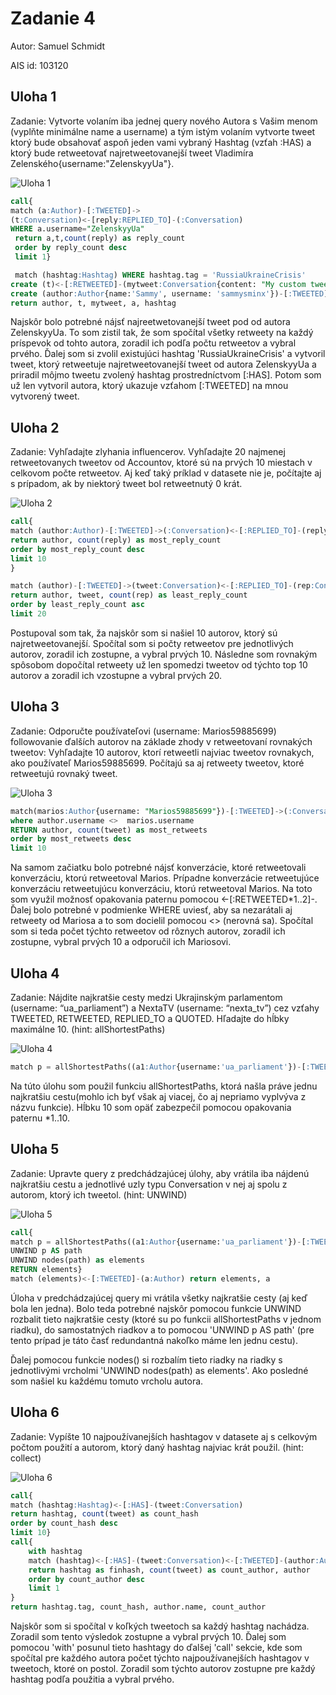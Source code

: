 <h1> Zadanie 4</h1>

Autor: Samuel Schmidt

AIS id: 103120

<h2>Uloha 1</h2>

Zadanie: Vytvorte volaním iba jednej query nového Autora s Vašim menom (vyplňte
minimálne name a username) a tým istým volaním vytvorte tweet ktorý bude
obsahovať aspoň jeden vami vybraný Hashtag (vzťah :HAS) a ktorý bude retweetovať
najretweetovanejší tweet Vladimíra Zelenského{username:"ZelenskyyUa"}.

<img src="uloha_1.png" alt="Uloha 1">

~~~~sql
call{
match (a:Author)-[:TWEETED]->
(t:Conversation)<-[reply:REPLIED_TO]-(:Conversation)
WHERE a.username="ZelenskyyUa"
 return a,t,count(reply) as reply_count
 order by reply_count desc
 limit 1}

 match (hashtag:Hashtag) WHERE hashtag.tag = 'RussiaUkraineCrisis'
create (t)<-[:RETWEETED]-(mytweet:Conversation{content: "My custom tweet"})-[:HAS]->(hashtag) 
create (author:Author{name:'Sammy', username: 'sammysminx'})-[:TWEETED]->(mytweet)
return author, t, mytweet, a, hashtag 
~~~~

Najskôr bolo potrebné nájsť najreetwetovanejší tweet pod od autora ZelenskyyUa. To som zistil tak, že som spočítal všetky retweety na každý príspevok od tohto autora, zoradil ich podľa počtu retweetov a vybral prvého. Ďalej som si zvolil existujúci hashtag  'RussiaUkraineCrisis' a vytvoril tweet, ktorý retweetuje najretweetovanejší tweet od autora ZelenskyyUa a priradil môjmo tweetu zvolený hashtag prostredníctvom [:HAS]. Potom som už len vytvoril autora, ktorý ukazuje vzťahom [:TWEETED] na mnou vytvorený tweet.  

<h2>Uloha 2</h2>

Zadanie: Vyhľadajte zlyhania influencerov. Vyhľadajte 20 najmenej retweetovanych tweetov
od Accountov, ktoré sú na prvých 10 miestach v celkovom počte retweetov. Aj keď
taký príklad v datasete nie je, počítajte aj s prípadom, ak by niektorý tweet bol
retweetnutý 0 krát.

<img src="uloha_2.png" alt="Uloha 2">

~~~~sql
call{
match (author:Author)-[:TWEETED]->(:Conversation)<-[:REPLIED_TO]-(reply:Conversation) 
return author, count(reply) as most_reply_count
order by most_reply_count desc
limit 10
}

match (author)-[:TWEETED]->(tweet:Conversation)<-[:REPLIED_TO]-(rep:Conversation)
return author, tweet, count(rep) as least_reply_count
order by least_reply_count asc
limit 20
~~~~

Postupoval som tak, ža najskôr som si našiel 10 autorov, ktorý sú najretweetovanejší. Spočítal som si počty retweetov pre jednotlivých autorov, zoradil ich zostupne, a vybral prvých 10. Následne som rovnakým spôsobom dopočítal retweety už len spomedzi tweetov od týchto top 10 autorov a zoradil ich vzostupne a vybral prvých 20.

<h2>Uloha 3</h2>

Zadanie: Odporučte používateľovi (username: Marios59885699) followovanie ďalších autorov
na základe zhody v retweetovaní rovnakých tweetov: Vyhľadajte 10 autorov, ktorí
retweetli najviac tweetov rovnakych, ako používateľ Marios59885699. Počítajú sa aj
retweety tweetov, ktoré retweetujú rovnaký tweet.

<img src="uloha_3.png" alt="Uloha 3">

~~~~sql
match(marios:Author{username: "Marios59885699"})-[:TWEETED]->(:Conversation)-[:RETWEETED]->(:Conversation)<-[:RETWEETED*1..2]-(tweet:Conversation)<-[:TWEETED]-(author:Author)
where author.username <>  marios.username
RETURN author, count(tweet) as most_retweets
order by most_retweets desc
limit 10 
~~~~

Na samom začiatku bolo potrebné nájsť konverzácie, ktoré retweetovali konverzáciu, ktorú retweetoval Marios. Prípadne konverzácie retweetujúce konverzáciu retweetujúcu konverzáciu, ktorú retweetoval Marios. Na toto som využil možnosť opakovania paternu pomocou <-[:RETWEETED*1..2]-. Ďalej bolo potrebné v podmienke WHERE uviesť, aby sa nezarátali aj retweety od Mariosa a to som docielil pomocou <> (nerovná sa). Spočítal som si teda počet týchto retweetov od rôznych autorov, zoradil ich zostupne, vybral prvých 10 a odporučil ich Mariosovi.   

<h2>Uloha 4</h2>

Zadanie: Nájdite najkratšie cesty medzi Ukrajinským parlamentom (username:
“ua_parliament”) a NextaTV (username: “nexta_tv”) cez vzťahy TWEETED,
RETWEETED, REPLIED_TO a QUOTED. Hľadajte do hĺbky maximálne 10. (hint:
allShortestPaths)

<img src="uloha_4.png" alt="Uloha 4">

~~~~sql
match p = allShortestPaths((a1:Author{username:'ua_parliament'})-[:TWEETED|RETWEETED|QUOTED|REPLIED_TO*1..10]-(a2:Author{username: 'nexta_tv'})) return p
~~~~

Na túto úlohu som použil funkciu allShortestPaths, ktorá našla práve jednu najkratšiu cestu(mohlo ich byť však aj viacej, čo aj nepriamo vyplvýva z názvu funkcie). Hĺbku 10 som opäť zabezpečil pomocou opakovania paternu *1..10. 

<h2>Uloha 5</h2>

Zadanie: Upravte query z predchádzajúcej úlohy, aby vrátila iba nájdenú najkratšiu cestu a
jednotlivé uzly typu Conversation v nej aj spolu z autorom, ktorý ich tweetol. (hint:
UNWIND)

<img src="uloha_5.png" alt="Uloha 5">

~~~~sql
call{
match p = allShortestPaths((a1:Author{username:'ua_parliament'})-[:TWEETED|RETWEETED|QUOTED|REPLIED_TO*1..10]-(a2:Author{username: 'nexta_tv'}))
UNWIND p AS path
UNWIND nodes(path) as elements
RETURN elements}
match (elements)<-[:TWEETED]-(a:Author) return elements, a
~~~~

Úloha v predchádzajúcej query mi vrátila všetky najkratšie cesty (aj keď bola len jedna). Bolo teda potrebné najskôr pomocou funkcie UNWIND rozbalit tieto najkratšie cesty (ktoré su po funkcii allShortestPaths v jednom riadku), do samostatných riadkov a to pomocou 'UNWIND p AS path' (pre tento prípad je táto časť redundantná nakoľko máme len jednu cestu). 

Ďalej pomocou funkcie nodes() si rozbalím tieto riadky na riadky s jednotlivými vrcholmi 'UNWIND nodes(path) as elements'. Ako posledné som našiel ku každému tomuto vrcholu autora.

<h2>Uloha 6</h2>

Zadanie: Vypíšte 10 najpoužívanejších hashtagov v datasete aj s celkovým počtom použití a
autorom, ktorý daný hashtag najviac krát použil. (hint: collect)

<img src="uloha_6.png" alt="Uloha 6">

~~~~sql
call{
match (hashtag:Hashtag)<-[:HAS]-(tweet:Conversation)
return hashtag, count(tweet) as count_hash
order by count_hash desc
limit 10}
call{
    with hashtag
    match (hashtag)<-[:HAS]-(tweet:Conversation)<-[:TWEETED]-(author:Author)
    return hashtag as finhash, count(tweet) as count_author, author
    order by count_author desc
    limit 1
}
return hashtag.tag, count_hash, author.name, count_author
~~~~

Najskôr som si spočítal v koľkých tweetoch sa každý hashtag nachádza. Zoradil som tento výsledok zostupne a vybral prvých 10. Ďalej som pomocou 'with' posunul tieto hashtagy do ďalšej 'call' sekcie, kde som spočítal pre každého autora počet týchto najpoužívanejších hashtagov v tweetoch, ktoré on postol. Zoradil som týchto autorov zostupne pre každý hashtag podľa použitia a vybral prvého.    